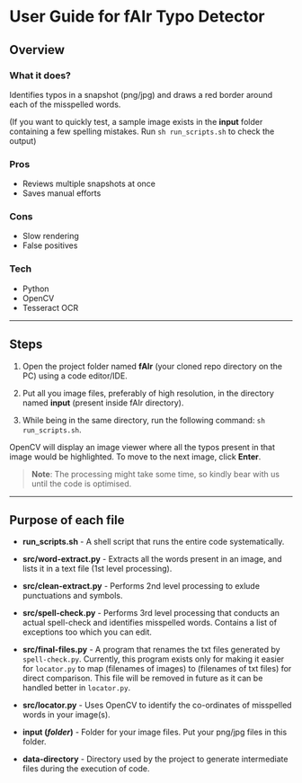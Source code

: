 # User Guide for fAIr Typo Detector 

## Overview

### What it does?
Identifies typos in a snapshot (png/jpg) and draws a red border around each of the misspelled words. 

(If you want to quickly test, a sample image exists in the **input** folder containing a few spelling mistakes. Run `sh run_scripts.sh` to check the output)

### Pros
* Reviews multiple snapshots at once
* Saves manual efforts

### Cons
* Slow rendering
* False positives

### Tech
* Python
* OpenCV
* Tesseract OCR

---

## Steps

1. Open the project folder named **fAIr** (your cloned repo directory on the PC) using a code editor/IDE.

2. Put all you image files, preferably of high resolution, in the directory named **input** (present inside fAIr directory).

3. While being in the same directory, run the following command: `sh run_scripts.sh`.

OpenCV will display an image viewer where all the typos present in that image would be highlighted. To move to the next image, click **Enter**.

> **Note**: The processing might take some time, so kindly bear with us until the code is optimised.

---

## Purpose of each file

* **run_scripts.sh** - A shell script that runs the entire code systematically.

* **src/word-extract.py** - Extracts all the words present in an image, and lists it in a text file (1st level processing).

* **src/clean-extract.py** - Performs 2nd level processing to exlude punctuations and symbols.

* **src/spell-check.py** - Performs 3rd level processing that conducts an actual spell-check and identifies misspelled words. Contains a list of exceptions too which you can edit.

* **src/final-files.py** - A program that renames the txt files generated by `spell-check.py`. Currently, this program exists only for making it easier for `locator.py` to map (filenames of images) to (filenames of txt files) for direct comparison. This file will be removed in future as it can be handled better in `locator.py`.

* **src/locator.py** - Uses OpenCV to identify the co-ordinates of misspelled words in your image(s).

* **input (*folder*)** - Folder for your image files. Put your png/jpg files in this folder.

* **data-directory** - Directory used by the project to generate intermediate files during the execution of code.
